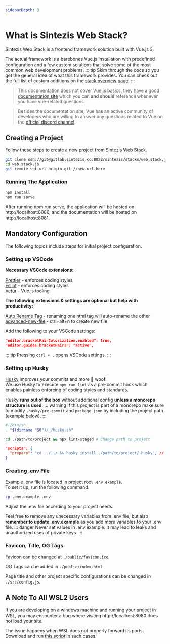 ```yaml
---
sidebarDepth: 3
---
```


# What is Sintezis Web Stack?

Sintezis Web Stack is a frontend framework solution built with Vue.js 3.

The actual framework is a barebones Vue.js installation with predefined configuration and a few custom solutions that solve some of the most common web development problems.
::: tip
Skim through the docs so you get the general idea of what this framework provides. You can check out the full list of custom additions on the [stack overview page](/overview).
:::

> This documentation does not cover Vue.js basics, they have a good [documentation site](https://v3.vuejs.org/guide/introduction.html) which you can **and should** reference whenever you have vue-related questions.

> Besides the documentation site, Vue has an active community of developers who are willing to answer any questions related to Vue on the [official discord channel](https://discord.gg/vue).

## Creating a Project

Follow these steps to create a new project from Sintezis Web Stack.

```bash
git clone ssh://git@gitlab.sintezis.co:8022/sintezis/stacks/web.stack.js.git
cd web.stack.js
git remote set-url origin git://new.url.here
```

### Running The Application

```bash
npm install
npm run serve
```

After running npm run serve, the application will be hosted on http://localhost:8080, and the documentation will be hosted on http://localhost:8081.

## Mandatory Configuration

The following topics include steps for initial project configuration.

### Setting up VSCode

**Necessary VSCode extensions:**

[Prettier](https://marketplace.visualstudio.com/items?itemName=esbenp.prettier-vscode) - enforces coding styles<br>
[Eslint](https://marketplace.visualstudio.com/items?itemName=dbaeumer.vscode-eslint) - enforces coding styles<br>
[Vetur](https://marketplace.visualstudio.com/items?itemName=octref.vetur) - Vue.js tooling

**The following extensions & settings are optional but help with productivity:**

[Auto Rename Tag](https://marketplace.visualstudio.com/items?itemName=formulahendry.auto-rename-tag) - renaming one html tag will auto-rename the other<br>
[advanced-new-file](https://marketplace.visualstudio.com/items?itemName=patbenatar.advanced-new-file) - ctrl+alt+n to create new file

Add the following to your VSCode settings:

```json
"editor.bracketPairColorization.enabled": true,
"editor.guides.bracketPairs": "active",
```

::: tip
Pressing `ctrl + ,` opens VSCode settings.
:::

### Setting up Husky

[Husky](https://typicode.github.io/husky/#/) improves your commits and more 🐶 woof!<br>
We use Husky to execute `npm run lint` as a pre-commit hook which enables painless enforcing of coding styles and standards.

Husky **runs out of the box** without additional config **unless a monorepo structure is used**.
::: warning
If this project is part of a monorepo make sure to modify `.husky/pre-commit` and `package.json` by including the project path (example below).
:::

```bash
#!/bin/sh
. "$(dirname "$0")/_/husky.sh"

cd ./path/to/project && npx lint-staged # Change path to project

```
```json
"scripts": {
  "prepare": "cd ../../ && husky install ./path/to/project/.husky", // Change path to project
}
```


### Creating .env File

Example .env file is located in project root `.env.example`.<br>
To set it up, run the following command.

```bash
cp .env.example .env
```

Adjust the .env file according to your project needs.

Feel free to remove any unecessary variables from .env file, but also **remember to update .env.example** as you add more variables to your .env file.
::: danger
Never set values in .env.example. It may lead to leaks and unauthorized uses of private keys.
:::

### Favicon, Title, OG Tags

Favicon can be changed at `./public/favicon.ico`.

OG Tags can be added in `./public/index.html`.

Page title and other project specific configurations can be changed in `./src/config.js`.

## A Note To All WSL2 Users

If you are developing on a windows machine and running your project in WSL, you may encounter a bug where visiting http://localhost:8080 does not load your site.

The issue happens when WSL does not properly forward its ports. Download and run [this script](https://gist.github.com/lbzg/db64bf9f34f3cd8863e9911fd581417a) in such cases.
